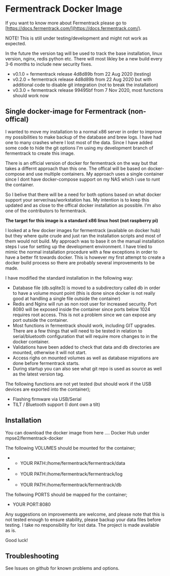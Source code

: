 # Fermentrack Docker Image

If you want to know more about Fermentrack please go to [https://docs.fermentrack.com/](https://docs.fermentrack.com/).

NOTE! This is still under testing/development and might not work as expected. 

In the future the version tag will be used to track the base installation, linux version, nginx, redis python etc. There will most likley be a new build every 3-6 months to include new security fixes.

- v0.1.0 = fermentrack release 4d8d89b from 22 Aug 2020 (testing)
- v0.2.0 = fermentrack release 4d8d89b from 22 Aug 2020 but with additional code to disable git integration (not to break the installation)
- v0.3.0 = fermentrack release 99495bf from 7 Nov 2020, most functions should work now

## Single docker-image for Fermentrack (non-offical)

I wanted to move my installation to a normal x86 server in order to improve my possibilities to make backup of the database and brew logs. I have had one to many crashes where I lost most of the data. Since I have added some code to hide the git options I'm using my development branch of fermentrack to create this image. 

There is an official version of docker for fermentrack on the way but that takes a differnt approach than this one. The offical will be based on docker-compose and use multiple containers. My approach uses a single container since I dont have docker-compose support on my NAS which i use to runt the container. 

So I belive that there will be a need for both options based on what docker support your server/nas/workstation has. My intention is to keep this updated and as close to the offical docker installation as possible. I'm also one of the contributors to fermentrack.

**The target for this image is a standard x86 linux host (not raspberry pi)**

I looked at a few docker images for fermentrack (available on docker hub) but they where quite crude and just ran the installation scripts and most of them would not build. My approach was to base it on the manual installation steps I use for setting up the development environment. I have tried to mimic the normal installation procedure with a few exceptions in order to have a better fit towards docker. This is however my first attempt to create a docker build process so there are probably several improvements to be made.

I have modified the standard installation in the following way: 

- Database file (db.sqlite3) is moved to a subdirectory called db in order to have a volume mount point (this is done since docker is not really good at handling a single file outside the container)
- Redis and Nginx will run as non root user for increased security. Port 8080 will be exposed inside the container since ports below 1024 requires root access. This is not a problem since we can expose any port outside the container. 
- Most functions in fermentrack should work, including GIT upgrades. There are a few things that will need to be tested in relation to serial/bluetooth configuration that will require more changes to in the docker container.
- Validations have been added to check that data and db directories are mounted, otherwise it will not start. 
- Access righs on mounted volumes as well as database migrations are done before fermentrack starts.
- During startup you can also see what git repo is used as source as well as the latest version tag. 

The following functions are not yet tested (but should work if the USB devices are exported into the container);

- Flashing firmware via USB/Serial
- TILT / Bluetooth support (I dont own a tilt)

## Installation

You can download the docker image from here .... Docker Hub under mpse2/fermentrack-docker

The following VOLUMES should be mounted for the container;

* - YOUR PATH:/home/fermentrack/fermentrack/data
* - YOUR PATH:/home/fermentrack/fermentrack/log
* - YOUR PATH:/home/fermentrack/fermentrack/db

The follwoing PORTS should be mapped for the container;

* YOUR PORT:8080

Any suggestions on improvements are welcome, and please note that this is not tested enough to ensure stability, please backup your data files before testing. I take no responsibility for lost data. The project is made available as is. 

Good luck!

## Troubleshooting

See Issues on github for known problems and options.
